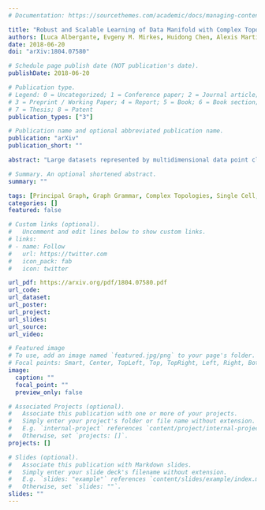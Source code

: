 ```yaml
---
# Documentation: https://sourcethemes.com/academic/docs/managing-content/

title: "Robust and Scalable Learning of Data Manifold with Complex Topologies via ElPiGraph"
authors: [Luca Albergante, Evgeny M. Mirkes, Huidong Chen, Alexis Martin, Louis Faure, Emmanuel Barillot, Luca Pinello, Alexander N. Gorban, Andrei Zinovyev]
date: 2018-06-20
doi: "arXiv:1804.07580"

# Schedule page publish date (NOT publication's date).
publishDate: 2018-06-20

# Publication type.
# Legend: 0 = Uncategorized; 1 = Conference paper; 2 = Journal article;
# 3 = Preprint / Working Paper; 4 = Report; 5 = Book; 6 = Book section;
# 7 = Thesis; 8 = Patent
publication_types: ["3"]

# Publication name and optional abbreviated publication name.
publication: "arXiv"
publication_short: ""

abstract: "Large datasets represented by multidimensional data point clouds often possess nontrivial distributions with branching trajectories and excluded regions, with the recent single-cell transcriptomic studies of developing embryo being notable examples. Reducing the complexity and producing compact and interpretable representations of such data remains a challenging task. Most of the existing computational methods are based on exploring the local data point neighbourhood relations, a step that can perform poorly in the case of multidimensional and noisy data. Here we present ElPiGraph, a scalable and robust method for approximation of datasets with complex structures which does not require computing the complete data distance matrix or the data point neighbourhood graph. This method is able to withstand high levels of noise and is capable of approximating complex topologies via principal graph ensembles that can be combined into a consensus principal graph. ElPiGraph deals efficiently with large and complex datasets in various fields from biology, where it can be used to infer gene dynamics from single-cell RNA-Seq, to astronomy, where it can be used to explore complex structures in the distribution of galaxies."

# Summary. An optional shortened abstract.
summary: ""

tags: [Principal Graph, Graph Grammar, Complex Topologies, Single Cell, Large Data]
categories: []
featured: false

# Custom links (optional).
#   Uncomment and edit lines below to show custom links.
# links:
# - name: Follow
#   url: https://twitter.com
#   icon_pack: fab
#   icon: twitter

url_pdf: https://arxiv.org/pdf/1804.07580.pdf
url_code:
url_dataset:
url_poster:
url_project:
url_slides:
url_source:
url_video:

# Featured image
# To use, add an image named `featured.jpg/png` to your page's folder. 
# Focal points: Smart, Center, TopLeft, Top, TopRight, Left, Right, BottomLeft, Bottom, BottomRight.
image:
  caption: ""
  focal_point: ""
  preview_only: false

# Associated Projects (optional).
#   Associate this publication with one or more of your projects.
#   Simply enter your project's folder or file name without extension.
#   E.g. `internal-project` references `content/project/internal-project/index.md`.
#   Otherwise, set `projects: []`.
projects: []

# Slides (optional).
#   Associate this publication with Markdown slides.
#   Simply enter your slide deck's filename without extension.
#   E.g. `slides: "example"` references `content/slides/example/index.md`.
#   Otherwise, set `slides: ""`.
slides: ""
---
```


